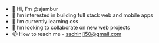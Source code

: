 - 👋 Hi, I’m @sjambur
- 👀 I’m interested in building full stack web and mobile apps
- 🌱 I’m currently learning css
- 💞️ I’m looking to collaborate on new web projects
- 📫 How to reach me - sachinj150@gmail.com

<!---
sjambur/sjambur is a ✨ special ✨ repository because its `README.md` (this file) appears on your GitHub profile.
You can click the Preview link to take a look at your changes.
--->

